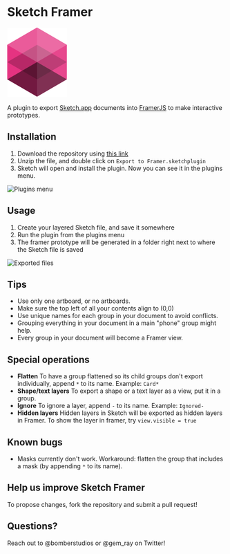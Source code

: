 # Sketch Framer

![](sketch-framer-logo.png?raw=true)

A plugin to export [Sketch.app](http://www.bohemiancoding.com/sketch) documents into [FramerJS](http://framerjs.com) to make interactive prototypes.

## Installation
1. Download the repository using [this link](https://github.com/bomberstudios/sketch-framer/archive/master.zip)
2. Unzip the file, and double click on `Export to Framer.sketchplugin`
3. Sketch will open and install the plugin. Now you can see it in the plugins menu.

![Plugins menu](https://f.cloud.github.com/assets/200566/2153606/d9fd17be-9429-11e3-9d15-674f17f9953f.png)

## Usage
1. Create your layered Sketch file, and save it somewhere
2. Run the plugin from the plugins menu
3. The framer prototype will be generated in a folder right next to where the Sketch file is saved

![Exported files](https://f.cloud.github.com/assets/200566/2153636/3be2cbf4-942a-11e3-9def-01dc19d83324.png)

## Tips
* Use only one artboard, or no artboards.
* Make sure the top left of all your contents align to (0,0)
* Use unique names for each group in your document to avoid conflicts.
* Grouping everything in your document in a main "phone" group might help.
* Every group in your document will become a Framer view.

## Special operations
* **Flatten** To have a group flattened so its child groups don't export individually, append `*` to its name. Example: `Card*`
* **Shape/text layers** To export a shape or a text layer as a view, put it in a group.
* **Ignore** To ignore a layer, append `-` to its name. Example: `Ignored-`
* **Hidden layers** Hidden layers in Sketch will be exported as hidden layers in Framer. To show the layer in framer, try `view.visible = true`


## Known bugs
* Masks currently don't work. Workaround: flatten the group that includes a mask (by appending `*` to its name).


## Help us improve Sketch Framer

To propose changes, fork the repository and submit a pull request!

## Questions?

Reach out to @bomberstudios or @gem_ray on Twitter!
